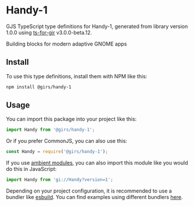 
# Handy-1

GJS TypeScript type definitions for Handy-1, generated from library version 1.0.0 using [ts-for-gir](https://github.com/gjsify/ts-for-gjs) v3.0.0-beta.12.

Building blocks for modern adaptive GNOME apps

## Install

To use this type definitions, install them with NPM like this:
```bash
npm install @girs/handy-1
```

## Usage

You can import this package into your project like this:
```ts
import Handy from '@girs/handy-1';
```

Or if you prefer CommonJS, you can also use this:
```ts
const Handy = require('@girs/handy-1');
```

If you use [ambient modules](https://github.com/gjsify/ts-for-gir/tree/main/packages/cli#ambient-modules), you can also import this module like you would do this in JavaScript:

```ts
import Handy from 'gi://Handy?version=1';
```

Depending on your project configuration, it is recommended to use a bundler like [esbuild](https://esbuild.github.io/). You can find examples using different bundlers [here](https://github.com/gjsify/ts-for-gir/tree/main/examples).
